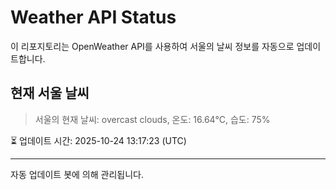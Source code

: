 
# Weather API Status

이 리포지토리는 OpenWeather API를 사용하여 서울의 날씨 정보를 자동으로 업데이트합니다.

## 현재 서울 날씨
> 서울의 현재 날씨: overcast clouds, 온도: 16.64°C, 습도: 75%

⏳ 업데이트 시간: 2025-10-24 13:17:23 (UTC)

---
자동 업데이트 봇에 의해 관리됩니다.
